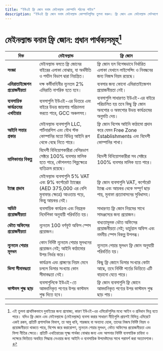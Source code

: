 ```yaml
---
title: "ইউএই ফ্রি জোন বনাম মেইনল্যান্ড কোম্পানি গঠনের গাইড"
description: "ইউএই ফ্রি জোন বনাম মেইনল্যান্ড কোম্পানিগুলির তুলনা করুন। ফ্রি জোন এবং মেইনল্যান্ড সেটআপের মধ্যে ট্যাক্স, মালিকানা, ভিসা এবং ব্যবসায়িক কার্যক্রমের প্রধান পার্থক্যগুলি।"
---
```


# মেইনল্যান্ড বনাম ফ্রি জোন: প্রধান পার্থক্যসমূহ[^1]

| **দিক**                             | **মেইনল্যান্ড**                                                                                                               | **ফ্রি জোন**                                                                                                |
| ----------------------------------- | ----------------------------------------------------------------------------------------------------------------------------- | ----------------------------------------------------------------------------------------------------------- |
| **সংজ্ঞা**                          | মেইনল্যান্ড বলতে ফ্রি জোনের বাইরের এলাকা বোঝায়, যা অর্থনীতি ও পর্যটন বিভাগ দ্বারা নিয়ন্ত্রিত।                               | ফ্রি জোন হল বিশেষভাবে নির্ধারিত এলাকা যেখানে লাইসেন্সিং ও নিবন্ধনের জন্য নিজস্ব নিয়ম রয়েছে।               |
| **এমিরাতাইজেশন প্রয়োজনীয়তা**      | দক্ষ কর্মীবাহিনীর ন্যূনতম 2% এমিরাতি নাগরিক হতে হবে।                                                                          | ব্যবসার জন্য কোনো এমিরাতাইজেশন প্রয়োজনীয়তা নেই।                                                           |
| **ব্যবসায়িক কার্যক্রমের এখতিয়ার** | ব্যবসাগুলি ইউএই-এর ভিতরে এবং বাইরে উভয় জায়গায় পরিচালনা করতে পারে, GCC অঞ্চলসহ।                                             | ব্যবসাগুলি সাধারণত ইউএই-এর বাইরে পরিচালিত হয় তবে কিছু ফ্রি জোন অনশোর ও অফশোর উভয় কার্যক্রমের অনুমতি দেয়। |
| **আইনি সত্তার প্রকার**              | মেইনল্যান্ড ব্যবসাগুলি LLC, পার্টনারশিপ এবং যৌথ স্টক কোম্পানির মতো বিভিন্ন আইনি রূপ থেকে বেছে নিতে পারে।                      | ফ্রি জোন বিশেষ আইনি কাঠামো প্রদান করে যেমন Free Zone Establishments এবং বিদেশী কোম্পানির শাখা।              |
| **মালিকানার বিকল্প**                | বিদেশী বিনিয়োগকারীরা বেশিরভাগ সেক্টরে 100% ব্যবসার মালিক হতে পারে, কৌশলগত শিল্পক্ষেত্রে ব্যতিক্রম রয়েছে।                    | বিদেশী বিনিয়োগকারীরা সব সেক্টরে 100% ব্যবসার মালিক হতে পারে।                                               |
| **ট্যাক্স প্রভাব**                  | মেইনল্যান্ড ব্যবসাগুলি 5% VAT এবং 9% কর্পোরেট ট্যাক্সের (AED 375,000 এর বেশি মুনাফার ক্ষেত্রে) আওতায় পড়ে, কিন্তু আয়কর নেই। | ফ্রি জোন ব্যবসাগুলি VAT, কর্পোরেট ট্যাক্স এবং আয়কর থেকে সম্পূর্ণ ছাড় পায়, মুনাফা প্রত্যাবাসনের সুবিধাসহ। |
| **অডিট প্রয়োজনীয়তা**              | ব্যবসায়িক কার্যক্রম এবং নিয়ন্ত্রক নির্দেশিকা অনুযায়ী পরিবর্তিত হয়।                                                        | সাধারণত ফ্রি জোন নিয়মের সাথে সামঞ্জস্যের জন্য প্রয়োজন।                                                    |
| **ভৌত অফিসের প্রয়োজনীয়তা**        | ন্যূনতম 100 বর্গফুট অফিস স্পেস প্রয়োজন।                                                                                      | বাধ্যতামূলক ভৌত অফিসের প্রয়োজনীয়তা নেই; ভার্চুয়াল অফিস এবং নমনীয় স্পেস বিকল্প উপলব্ধ।                   |
| **ন্যূনতম শেয়ার মূলধন**            | কোন নির্দিষ্ট ন্যূনতম শেয়ার মূলধনের প্রয়োজন নেই; আইনি কাঠামোর উপর নির্ভর করে।                                               | ন্যূনতম শেয়ার মূলধন ফ্রি জোন অনুযায়ী পরিবর্তিত হয়।                                                       |
| **ভিসা সীমাবদ্ধতা**                 | কার্যক্রম এবং প্রাঙ্গণের নিয়ম মেনে চললে ভিসার সংখ্যায় কোন সীমাবদ্ধতা নেই।                                                   | কিছু ফ্রি জোনে ভিসার সংখ্যার কোটা আছে, তবে নির্দিষ্ট শর্তের ভিত্তিতে এটি বাড়ানো যেতে পারে।                 |
| **কাস্টমস শুল্ক ছাড়**              | ব্যবসাগুলিকে ইউএই-তে আমদানিকৃত পণ্যের উপর কাস্টমস শুল্ক দিতে হবে।                                                             | ফ্রি জোন ব্যবসাগুলি ফ্রি জোনে আমদানিকৃত পণ্যের উপর কাস্টমস শুল্ক ছাড় পায়।                                 |

[^1]: এই তুলনা প্রাথমিকভাবে দুবাইয়ের জন্য প্রযোজ্য, কারণ ইউএই-এর এমিরেটগুলির মধ্যে আইন ও প্রবিধান ভিন্ন হতে পারে। যদিও ফ্রি জোন এবং মেইনল্যান্ডে (মেইনল্যান্ড) ব্যবসা করার সাধারণ নীতিগুলি প্রায়শই বিভিন্ন এমিরেটে একই রকম, প্রতিটি প্রশাসনিক বিভাগ, তা আবু ধাবি, শারজাহ বা অন্যান্য হোক, তাদের নিজস্ব নির্দিষ্ট নিয়ম ও প্রয়োজনীয়তা থাকতে পারে, বিশেষ করে করারোপণ, ন্যূনতম শেয়ার মূলধন, ভৌত অফিসের প্রয়োজনীয়তা এবং ভিসা নীতির ক্ষেত্রে। প্রতিটি এখতিয়ারের সূক্ষ্ম পার্থক্য বোঝার জন্য এবং আপনার নির্দিষ্ট ব্যবসায়িক চাহিদা ও লক্ষ্যের ভিত্তিতে অবহিত সিদ্ধান্ত নেওয়ার জন্য আইনি ও ব্যবসায়িক উপদেষ্টাদের সাথে পরামর্শ করা অত্যাবশ্যক।
